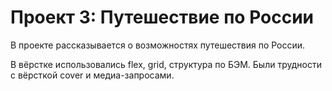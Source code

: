 # Проект 3: Путешествие по России

В проекте рассказывается о возможностях путешествия по России.

В вёрстке использовались flex, grid, структура по БЭМ.
Были трудности с вёрсткой cover и медиа-запросами.

